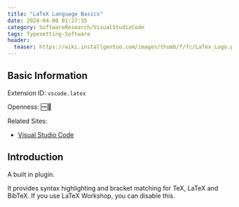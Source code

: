 ```yaml
---
title: "LaTeX Language Basics"
date: 2024-04-08 01:27:35
category: SoftwareResearch/VisualStudioCode
tags: Typesetting-Software
header:
  teaser: https://wiki.installgentoo.com/images/thumb/f/fc/LaTex_Logo.png/300px-LaTex_Logo.png
---
```


## Basic Information

Extension ID: `vscode.latex`

Openness: 🆓📖

Related Sites:

* [Visual Studio Code](https://code.visualstudio.com/)

## Introduction

A built in plugin.

It provides syntax highlighting and bracket matching for TeX, LaTeX and BibTeX. If you use LaTeX Workshop, you can disable this.
